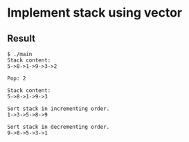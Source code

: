 # Implement stack using vector

## Result
```
$ ./main
Stack content: 
5->8->1->9->3->2

Pop: 2

Stack content: 
5->8->1->9->3

Sort stack in incrementing order.
1->3->5->8->9

Sort stack in decrementing order.
9->8->5->3->1
```
